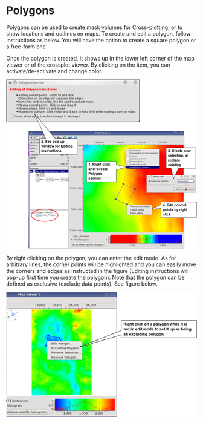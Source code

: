 # Polygons

Polygons can be used to create mask volumes for Cross-plotting, or to show locations and outlines on maps. To create and edit a polygon, follow instructions as below. You will have the option to create a square polygon or a free-form one.

Once the polygon is created, it shows up in the lower left corner of the map viewer or of the crossplot viewer. By clicking on the item, you can activate/de-activate and change color.

![](../../.gitbook/assets/012_map_viewer.png)

By right clicking on the polygon, you can enter the edit mode. As for arbitrary lines, the corner points will be highlighted and you can easily move the corners and edges as instructed in the figure \(Editing instructions will pop-up first time you create the polygon\). Note that the polygon can be defined as exclusive \(exclude data points\). See figure below.

![](../../.gitbook/assets/013_map_viewer.png)


